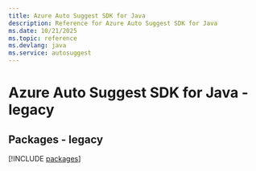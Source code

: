```yaml
---
title: Azure Auto Suggest SDK for Java
description: Reference for Azure Auto Suggest SDK for Java
ms.date: 10/21/2025
ms.topic: reference
ms.devlang: java
ms.service: autosuggest
---
```

# Azure Auto Suggest SDK for Java - legacy
## Packages - legacy
[!INCLUDE [packages](auto-suggest-index.md)]